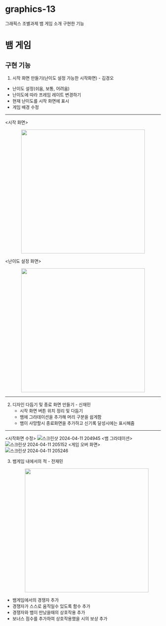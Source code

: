 # graphics-13
그래픽스 조별과제
뱀 게임 소개 
구현한 기능

# 뱀 게임
## 구현 기능
  
1. 시작 화면 만들기(난이도 설정 가능한 시작화면) - 김경오
  + 난이도 설정(쉬움, 보통, 어려움)
  + 난이도에 따라 프레임 레이트 변경하기
  + 현재 난이도를 시작 화면에 표시
  + 게임 배경 수정
* * *
<시작 화면>     
<p align="center">
    <img src="https://github.com/sasileunnadojalmorem/graphics-13/assets/79616817/67625232-0248-4673-aa3f-4a162db903a2" width="400" height="400">
    </p>   
<난이도 설정 화면>   
<p align="center">
    <img src="https://github.com/sasileunnadojalmorem/graphics-13/assets/79616817/7b24f9a9-1170-4eac-941e-0ec21434f8d9" width="400" height="400">
    </p>

* * *
2. 디자인 다듬기 및 종료 화면 만들기 - 신재민
   + 시작 화면 버튼 위치 정리 및 다듬기
   + 뱀에 그라데이션을 추가해 머리 구분을 쉽게함
   + 뱀이 사망할시 종료화면을 추가하고 신기록 달성시에는 표시해줌
* * *
<시작화면 수정>
![스크린샷 2024-04-11 204945](https://github.com/sasileunnadojalmorem/graphics-13/assets/127822717/cf6ecdee-4960-40bb-bde8-253578aca7b0)
<뱀 그라데이션>
![스크린샷 2024-04-11 205152](https://github.com/sasileunnadojalmorem/graphics-13/assets/127822717/f0ac5fb4-8270-492d-8a04-c5c3d9308a4f)
<게임 오버 화면>
![스크린샷 2024-04-11 205246](https://github.com/sasileunnadojalmorem/graphics-13/assets/127822717/b84730cf-f97b-4b93-9787-a5edcc69554b)

3. 뱀게임 내에서의 적 - 전재민
    <p align="center">
    <img src="https://github.com/sasileunnadojalmorem/graphics-13/assets/79616817/5b4ca7c9-5435-40fa-8e3e-480a574a293e" width="400" height="400">
    </p>
  + 뱀게임에서의 경쟁자 추가
  + 경쟁자가 스스로 움직일수 있도록 함수 추가
  + 경쟁자와 뱀이 만났을때의 상호작용 추가
  + 보너스 점수를 추가하여 상호작용했을 시의 보상 추가
